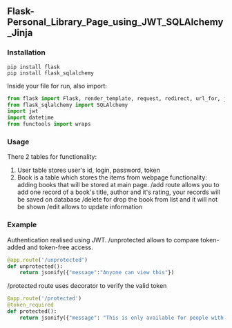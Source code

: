 ## Flask-Personal_Library_Page_using_JWT_SQLAlchemy_Jinja

### Installation 
```
pip install flask
pip install flask_sqlalchemy
```
Inside your file for run, also import:
 ```python
from flask import Flask, render_template, request, redirect, url_for, jsonify, make_response
from flask_sqlalchemy import SQLAlchemy
import jwt
import datetime
from functools import wraps
 ```
### Usage
There 2 tables for functionality:
1) User table stores user's id, login, password, token
2) Book is a table which stores the items from webpage functionality: adding books that will be stored at main page.
/add route allows you to add one record of a book's title, author and it's rating, your records will be saved on database
/delete for drop the book from list and it will not be shown
/edit allows to update information

### Example 
Authentication realised using JWT.
/unprotected allows to compare token-added and token-free access.
```python
@app.route('/unprotected')
def unprotected():
    return jsonify({"message":"Anyone can view this"})
```
/protected route uses decorator to verify the valid token
```python
@app.route('/protected')
@token_required
def protected():
    return jsonify({"message": "This is only available for people with valid tokens."})
```

